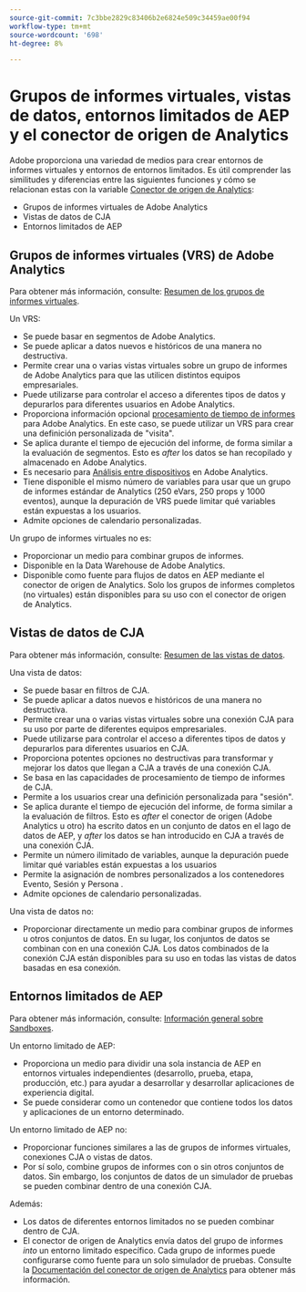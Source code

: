 ```yaml
---
source-git-commit: 7c3bbe2829c83406b2e6824e509c34459ae00f94
workflow-type: tm+mt
source-wordcount: '698'
ht-degree: 8%

---
```

# Grupos de informes virtuales, vistas de datos, entornos limitados de AEP y el conector de origen de Analytics

Adobe proporciona una variedad de medios para crear entornos de informes virtuales y entornos de entornos limitados. Es útil comprender las similitudes y diferencias entre las siguientes funciones y cómo se relacionan estas con la variable [Conector de origen de Analytics](https://experienceleague.adobe.com/docs/experience-platform/sources/ui-tutorials/create/adobe-applications/analytics.html?lang=es):

* Grupos de informes virtuales de Adobe Analytics
* Vistas de datos de CJA
* Entornos limitados de AEP

## Grupos de informes virtuales (VRS) de Adobe Analytics

Para obtener más información, consulte: [Resumen de los grupos de informes virtuales](https://experienceleague.adobe.com/docs/analytics/components/virtual-report-suites/vrs-about.html?lang=es).

Un VRS:

* Se puede basar en segmentos de Adobe Analytics.
* Se puede aplicar a datos nuevos e históricos de una manera no destructiva.
* Permite crear una o varias vistas virtuales sobre un grupo de informes de Adobe Analytics para que las utilicen distintos equipos empresariales.
* Puede utilizarse para controlar el acceso a diferentes tipos de datos y depurarlos para diferentes usuarios en Adobe Analytics.
* Proporciona información opcional [procesamiento de tiempo de informes](https://experienceleague.adobe.com/docs/analytics/components/virtual-report-suites/vrs-report-time-processing.html?lang=en) para Adobe Analytics. En este caso, se puede utilizar un VRS para crear una definición personalizada de &quot;visita&quot;.
* Se aplica durante el tiempo de ejecución del informe, de forma similar a la evaluación de segmentos. Esto es _after_ los datos se han recopilado y almacenado en Adobe Analytics.
* Es necesario para [Análisis entre dispositivos](https://experienceleague.adobe.com/docs/analytics/components/cda/overview.html?lang=es) en Adobe Analytics.
* Tiene disponible el mismo número de variables para usar que un grupo de informes estándar de Analytics (250 eVars, 250 props y 1000 eventos), aunque la depuración de VRS puede limitar qué variables están expuestas a los usuarios.
* Admite opciones de calendario personalizadas.

Un grupo de informes virtuales no es:

* Proporcionar un medio para combinar grupos de informes.
* Disponible en la Data Warehouse de Adobe Analytics.
* Disponible como fuente para flujos de datos en AEP mediante el conector de origen de Analytics. Solo los grupos de informes completos (no virtuales) están disponibles para su uso con el conector de origen de Analytics.


## Vistas de datos de CJA

Para obtener más información, consulte: [Resumen de las vistas de datos](https://experienceleague.adobe.com/docs/analytics-platform/using/cja-dataviews/data-views.html?lang=es).

Una vista de datos:

* Se puede basar en filtros de CJA.
* Se puede aplicar a datos nuevos e históricos de una manera no destructiva.
* Permite crear una o varias vistas virtuales sobre una conexión CJA para su uso por parte de diferentes equipos empresariales.
* Puede utilizarse para controlar el acceso a diferentes tipos de datos y depurarlos para diferentes usuarios en CJA.
* Proporciona potentes opciones no destructivas para transformar y mejorar los datos que llegan a CJA a través de una conexión CJA.
* Se basa en las capacidades de procesamiento de tiempo de informes de CJA.
* Permite a los usuarios crear una definición personalizada para &quot;sesión&quot;.
* Se aplica durante el tiempo de ejecución del informe, de forma similar a la evaluación de filtros. Esto es _after_ el conector de origen (Adobe Analytics u otro) ha escrito datos en un conjunto de datos en el lago de datos de AEP, y _after_ los datos se han introducido en CJA a través de una conexión CJA.
* Permite un número ilimitado de variables, aunque la depuración puede limitar qué variables están expuestas a los usuarios
* Permite la asignación de nombres personalizados a los contenedores Evento, Sesión y Persona .
* Admite opciones de calendario personalizadas.

Una vista de datos no:

* Proporcionar directamente un medio para combinar grupos de informes u otros conjuntos de datos. En su lugar, los conjuntos de datos se combinan con en una conexión CJA. Los datos combinados de la conexión CJA están disponibles para su uso en todas las vistas de datos basadas en esa conexión.

## Entornos limitados de AEP

Para obtener más información, consulte: [Información general sobre Sandboxes](https://experienceleague.adobe.com/docs/experience-platform/sandbox/home.html?lang=es).

Un entorno limitado de AEP:

* Proporciona un medio para dividir una sola instancia de AEP en entornos virtuales independientes (desarrollo, prueba, etapa, producción, etc.) para ayudar a desarrollar y desarrollar aplicaciones de experiencia digital.
* Se puede considerar como un contenedor que contiene todos los datos y aplicaciones de un entorno determinado.

Un entorno limitado de AEP no:

* Proporcionar funciones similares a las de grupos de informes virtuales, conexiones CJA o vistas de datos.
* Por sí solo, combine grupos de informes con o sin otros conjuntos de datos. Sin embargo, los conjuntos de datos de un simulador de pruebas se pueden combinar dentro de una conexión CJA.

Además:

* Los datos de diferentes entornos limitados no se pueden combinar dentro de CJA.
* El conector de origen de Analytics envía datos del grupo de informes _into_ un entorno limitado específico. Cada grupo de informes puede configurarse como fuente para un solo simulador de pruebas. Consulte la [Documentación del conector de origen de Analytics](https://experienceleague.adobe.com/docs/experience-platform/sources/ui-tutorials/create/adobe-applications/analytics.html?lang=en) para obtener más información.